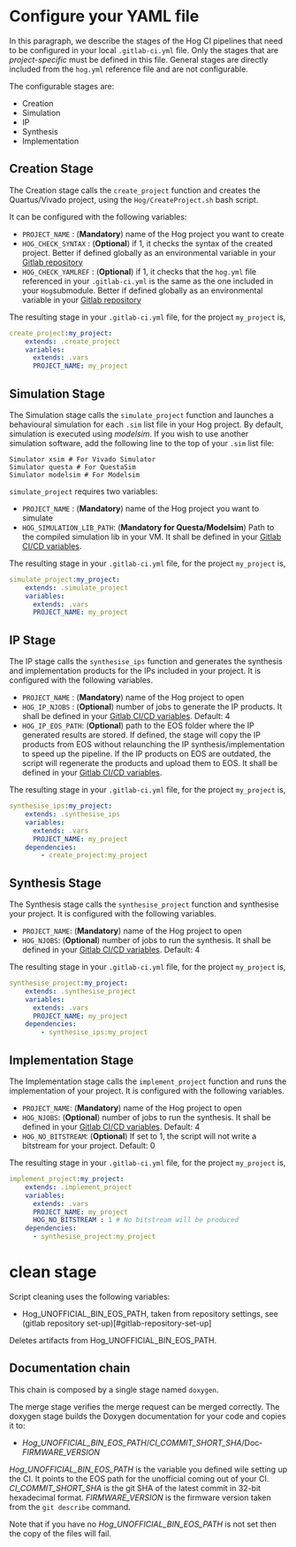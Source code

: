 # Configure your YAML file
In this paragraph, we describe the stages of the Hog CI pipelines that need to be configured in your local `.gitlab-ci.yml` file. Only the stages that are *project-specific* must be defined in this file. General stages are directly included from the `hog.yml` reference file and are not configurable.

The configurable stages are:

- Creation
- Simulation
- IP
- Synthesis
- Implementation

## Creation Stage

The Creation stage calls the `create_project` function and creates the Quartus/Vivado project, using the `Hog/CreateProject.sh` bash script.

It can be configured with the following variables:

- `PROJECT_NAME` : (**Mandatory**) name of the Hog project you want to create
- `HOG_CHECK_SYNTAX` : (**Optional**) if 1, it checks the syntax of the created project. Better if defined globally as an environmental variable in your [Gitlab repository](02-setup-CI.md#environment-variables)
- `HOG_CHECK_YAMLREF` : (**Optional**) if 1, it checks that the `hog.yml` file referenced in your `.gitlab-ci.yml` is the same as the one included in your `Hog`submodule. Better if defined globally as an environmental variable in your [Gitlab repository](02-setup-CI.md#environment-variables)

The resulting stage in your `.gitlab-ci.yml` file, for the project `my_project` is,

```YAML
create_project:my_project:
    extends: .create_project
    variables:
      extends: .vars
      PROJECT_NAME: my_project
```

## Simulation Stage
The Simulation stage calls the `simulate_project` function and launches a behavioural simulation for each `.sim` list file in your Hog project. By default, simulation is executed using *modelsim*. If you wish to use another simulation software, add the following line to the top of your `.sim` list file:
```
Simulator xsim # For Vivado Simulator
Simulator questa # For QuestaSim
Simulator modelsim # For Modelsim
```
`simulate_project` requires two variables:

- `PROJECT_NAME` : (**Mandatory**) name of the Hog project you want to simulate
- `HOG_SIMULATION_LIB_PATH`: (**Mandatory for Questa/Modelsim**) Path to the compiled simulation lib in your VM. It shall be defined in your [Gitlab CI/CD variables](02-setup-CI.md#environment-variables).

The resulting stage in your `.gitlab-ci.yml` file, for the project `my_project` is,

```YAML
simulate_project:my_project:
    extends: .simulate_project
    variables:
      extends: .vars
      PROJECT_NAME: my_project
```

## IP Stage
The IP stage calls the `synthesise_ips` function and generates the synthesis and implementation products for the IPs included in your project. It is configured with the following variables.

- `PROJECT_NAME` : (**Mandatory**) name of the Hog project to open
- `HOG_IP_NJOBS` : (**Optional**) number of jobs to generate the IP products. It shall be defined in your [Gitlab CI/CD variables](02-setup-CI.md#environment-variables). Default: 4
- `HOG_IP_EOS_PATH`: (**Optional**) path to the EOS folder where the IP generated results are stored. If defined, the stage will copy the IP products from EOS without relaunching the IP synthesis/implementation to speed up the pipeline. If the IP products on EOS are outdated, the script will regenerate the products and upload them to EOS. It shall be defined in your [Gitlab CI/CD variables](02-setup-CI.md#environment-variables).

The resulting stage in your `.gitlab-ci.yml` file, for the project `my_project` is,

```YAML
synthesise_ips:my_project:
    extends: .synthesise_ips
    variables:
      extends: .vars
      PROJECT_NAME: my_project
    dependencies:
        - create_project:my_project
```

## Synthesis Stage
The Synthesis stage calls the `synthesise_project` function and synthesise your project. It is configured with the following variables.

- `PROJECT_NAME`: (**Mandatory**) name of the Hog project to open
- `HOG_NJOBS`: (**Optional**) number of jobs to run the synthesis. It shall be defined in your [Gitlab CI/CD variables](02-setup-CI.md#environment-variables). Default: 4

The resulting stage in your `.gitlab-ci.yml` file, for the project `my_project` is,

```YAML
synthesise_project:my_project:
    extends: .synthesise_project
    variables:
      extends: .vars
      PROJECT_NAME: my_project
    dependencies:
        - synthesise_ips:my_project
```

## Implementation Stage
The Implementation stage calls the `implement_project` function and runs the implementation of your project. It is configured with the following variables.

- `PROJECT_NAME`: (**Mandatory**) name of the Hog project to open
- `HOG_NJOBS`: (**Optional**) number of jobs to run the synthesis. It shall be defined in your [Gitlab CI/CD variables](02-setup-CI.md#environment-variables). Default: 4
- `HOG_NO_BITSTREAM`: (**Optional**) If set to 1, the script will not write a bitstream for your project. Default: 0

The resulting stage in your `.gitlab-ci.yml` file, for the project `my_project` is,

```YAML
implement_project:my_project:
    extends: .implement_project
    variables:
      extends: .vars
      PROJECT_NAME: my_project
      HOG_NO_BITSTREAM : 1 # No bitstream will be produced
    dependencies:
      - synthesise_project:my_project
```

# clean stage

Script cleaning  uses the following variables:

 - Hog\_UNOFFICIAL\_BIN\_EOS\_PATH, taken from repository settings, see (gitlab repository set-up)[#gitlab-repository-set-up]

Deletes artifacts from Hog\_UNOFFICIAL\_BIN\_EOS\_PATH.

## Documentation chain

This chain is composed by a single stage named `doxygen`.

The merge stage verifies the merge request can be merged correctly.
The doxygen stage builds the Doxygen documentation for your code and copies it to:
- *Hog_UNOFFICIAL_BIN_EOS_PATH*/*CI_COMMIT_SHORT_SHA*/Doc-*FIRMWARE_VERSION*

*Hog_UNOFFICIAL_BIN_EOS_PATH* is the variable you defined wile setting up the CI.
It points to the EOS path for the unofficial coming out of your CI.
*CI_COMMIT_SHORT_SHA* is the git SHA of the latest commit in 32-bit hexadecimal format.
*FIRMWARE_VERSION* is the firmware version taken from the `git describe` command.

Note that if you have no *Hog_UNOFFICIAL_BIN_EOS_PATH* is not set then the copy of the files will fail.

